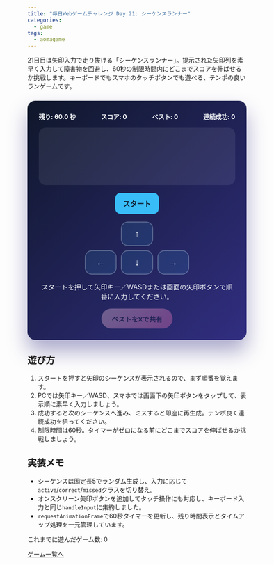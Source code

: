 ```yaml
---
title: "毎日Webゲームチャレンジ Day 21: シーケンスランナー"
categories:
  - game
tags:
  - aomagame
---
```


21日目は矢印入力で走り抜ける「シーケンスランナー」。提示された矢印列を素早く入力して障害物を回避し、60秒の制限時間内にどこまでスコアを伸ばせるか挑戦します。キーボードでもスマホのタッチボタンでも遊べる、テンポの良いランゲームです。

<style>
#sequence-runner-game {
  max-width: 520px;
  margin: 24px auto;
  padding: 26px;
  border-radius: 18px;
  background: linear-gradient(135deg, #0f172a, #312e81);
  color: #f8fafc;
  box-shadow: 0 26px 46px rgba(49, 46, 129, 0.4);
  text-align: center;
  font-family: "Inter", "Hiragino Kaku Gothic ProN", sans-serif;
}
#sequence-runner-game .hud {
  display: flex;
  justify-content: space-between;
  gap: 12px;
  flex-wrap: wrap;
  font-weight: 700;
  margin-bottom: 16px;
}
#sequence-runner-game .track {
  display: flex;
  justify-content: center;
  gap: 8px;
  flex-wrap: wrap;
  padding: 18px;
  border-radius: 16px;
  background: rgba(248, 250, 252, 0.08);
  min-height: 96px;
}
#sequence-runner-game .step {
  width: 56px;
  height: 56px;
  border-radius: 12px;
  border: 2px solid rgba(248, 250, 252, 0.2);
  display: flex;
  align-items: center;
  justify-content: center;
  font-size: 1.4rem;
  transition: transform 0.12s ease, background 0.12s ease, border-color 0.12s ease;
}
#sequence-runner-game .step.active {
  transform: translateY(-4px);
  background: rgba(56, 189, 248, 0.35);
  border-color: rgba(56, 189, 248, 0.6);
}
#sequence-runner-game .step.missed {
  background: rgba(248, 113, 113, 0.45);
  border-color: rgba(248, 113, 113, 0.8);
}
#sequence-runner-game .controls {
  margin-top: 18px;
  display: flex;
  gap: 12px;
  justify-content: center;
}
#sequence-runner-game .touch-inputs {
  margin-top: 18px;
  display: grid;
  grid-template-columns: repeat(3, 1fr);
  gap: 10px;
  max-width: 240px;
  margin-left: auto;
  margin-right: auto;
}
#sequence-runner-game .touch-inputs button {
  width: 100%;
  padding: 14px 0;
  font-size: 1.3rem;
  border-radius: 16px;
  border: 2px solid rgba(248, 250, 252, 0.25);
  background: rgba(56, 189, 248, 0.12);
  color: #f8fafc;
  touch-action: manipulation;
}
#sequence-runner-game .touch-inputs button:active {
  background: rgba(56, 189, 248, 0.35);
  border-color: rgba(56, 189, 248, 0.6);
}
#sequence-runner-game button {
  border: none;
  border-radius: 12px;
  padding: 12px 18px;
  font-size: 1rem;
  font-weight: 700;
  cursor: pointer;
  transition: transform 0.12s ease, box-shadow 0.12s ease, opacity 0.12s ease;
}
#sequence-runner-game .start {
  background: #38bdf8;
  color: #0f172a;
}
#sequence-runner-game .start:hover:not(:disabled) {
  transform: translateY(-1px);
  box-shadow: 0 18px 34px rgba(56, 189, 248, 0.35);
}
#sequence-runner-game button:disabled {
  opacity: 0.35;
  cursor: not-allowed;
  box-shadow: none;
}
#sequence-runner-game .log {
  margin-top: 16px;
  font-size: 0.95rem;
}
#sequence-runner-game .actions {
  margin-top: 18px;
  display: flex;
  justify-content: center;
}
#sequence-runner-game .share-button {
  border: none;
  border-radius: 9999px;
  padding: 12px 24px;
  font-size: 0.95rem;
  font-weight: 700;
  background: linear-gradient(135deg, #fbcfe8, #f472b6);
  color: #0f172a;
  cursor: pointer;
  box-shadow: 0 18px 36px rgba(244, 114, 182, 0.35);
  transition: transform 0.12s ease, box-shadow 0.12s ease, opacity 0.12s ease;
}
#sequence-runner-game .share-button:hover:not(:disabled) {
  transform: translateY(-1px);
  box-shadow: 0 22px 40px rgba(244, 114, 182, 0.45);
}
#sequence-runner-game .share-button:disabled {
  opacity: 0.35;
  cursor: not-allowed;
  box-shadow: none;
}
</style>

<div id="sequence-runner-game">
  <div class="hud">
    <span class="time">残り: 60.0 秒</span>
    <span class="score">スコア: 0</span>
    <span class="best">ベスト: 0</span>
    <span class="streak">連続成功: 0</span>
  </div>
  <div class="track"></div>
  <div class="controls">
    <button type="button" class="start">スタート</button>
  </div>
  <div class="touch-inputs" aria-label="オンスクリーン入力">
    <span aria-hidden="true"></span>
    <button type="button" data-direction="↑">↑</button>
    <span aria-hidden="true"></span>
    <button type="button" data-direction="←">←</button>
    <button type="button" data-direction="↓">↓</button>
    <button type="button" data-direction="→">→</button>
  </div>
  <p class="log">スタートを押して矢印キー／WASDまたは画面の矢印ボタンで順番に入力してください。</p>
  <div class="actions">
    <button type="button" class="share-button" disabled>ベストをXで共有</button>
  </div>
</div>

<script>
(() => {
  const root = document.getElementById('sequence-runner-game');
  if (!root) {
    return;
  }

  const trackEl = root.querySelector('.track');
  const startButton = root.querySelector('.start');
  const scoreEl = root.querySelector('.score');
  const bestEl = root.querySelector('.best');
  const streakEl = root.querySelector('.streak');
  const timeEl = root.querySelector('.time');
  const logEl = root.querySelector('.log');
  const shareButton = root.querySelector('.share-button');
  const touchButtons = root.querySelectorAll('[data-direction]');
  const getPlayCountEl = () => document.querySelector('[data-aomagame-play-count]');

  const storageKey = 'aomagame:best:sequence-runner';
  const playedKey = 'aomagame:played:sequence-runner';

  const arrows = ['↑', '↓', '←', '→'];
  const keyMap = {
    ArrowUp: '↑',
    ArrowDown: '↓',
    ArrowLeft: '←',
    ArrowRight: '→',
    w: '↑',
    s: '↓',
    a: '←',
    d: '→',
  };

  const timeLimit = 60;

  let sequence = [];
  let currentIndex = 0;
  let score = 0;
  let bestScore = 0;
  let streak = 0;
  let storageAvailable = false;
  let running = false;
  let timerId = null;
  let startTime = 0;
  let remaining = timeLimit;

  const updatePlayCount = () => {
    const counterEl = getPlayCountEl();
    if (!counterEl) {
      return;
    }
    try {
      let total = 0;
      for (let i = 0; i < localStorage.length; i += 1) {
        const key = localStorage.key(i);
        if (typeof key !== 'string' || !key.startsWith('aomagame:played:')) {
          continue;
        }
        const value = Number.parseInt(localStorage.getItem(key) ?? '0', 10);
        if (!Number.isNaN(value) && value > 0) {
          total += 1;
        }
      }
      counterEl.textContent = total;
    } catch (error) {
      counterEl.textContent = '0';
    }
  };

  const markPlayed = () => {
    if (!storageAvailable) {
      return;
    }
    try {
      const current = Number.parseInt(localStorage.getItem(playedKey) ?? '0', 10);
      const next = Number.isNaN(current) ? 1 : current + 1;
      localStorage.setItem(playedKey, String(next));
    } catch (error) {
      return;
    }
    updatePlayCount();
  };

  const detectStorage = () => {
    try {
      const testKey = `${storageKey}-test`;
      localStorage.setItem(testKey, '1');
      localStorage.removeItem(testKey);
      storageAvailable = true;
    } catch (error) {
      storageAvailable = false;
    }
  };

  const loadBest = () => {
    if (!storageAvailable) {
      return;
    }
    const stored = localStorage.getItem(storageKey);
    if (stored) {
      const value = Number.parseInt(stored, 10);
      if (!Number.isNaN(value) && value > 0) {
        bestScore = value;
        shareButton.disabled = false;
      }
    }
    updateHud();
  };

  const saveBest = () => {
    if (!storageAvailable || bestScore <= 0) {
      return;
    }
    localStorage.setItem(storageKey, String(bestScore));
  };

  const updateHud = () => {
    scoreEl.textContent = `スコア: ${score}`;
    bestEl.textContent = `ベスト: ${bestScore}`;
    streakEl.textContent = `連続成功: ${streak}`;
    timeEl.textContent = `残り: ${remaining.toFixed(1)} 秒`;
    shareButton.disabled = bestScore <= 0;
  };

  const stopTimer = () => {
    if (timerId) {
      cancelAnimationFrame(timerId);
      timerId = null;
    }
  };

  const updateTimer = () => {
    if (!running) {
      return;
    }
    const now = performance.now();
    const elapsed = (now - startTime) / 1000;
    remaining = Math.max(0, timeLimit - elapsed);
    timeEl.textContent = `残り: ${remaining.toFixed(1)} 秒`;
    if (remaining <= 0) {
      finishGame('time');
      return;
    }
    timerId = requestAnimationFrame(updateTimer);
  };

  const buildSequence = () => {
    sequence = Array.from({ length: 5 }, () => arrows[Math.floor(Math.random() * arrows.length)]);
    trackEl.innerHTML = '';
    sequence.forEach((arrow, index) => {
      const step = document.createElement('div');
      step.className = 'step';
      if (index === 0) {
        step.classList.add('active');
      }
      step.textContent = arrow;
      trackEl.appendChild(step);
    });
    currentIndex = 0;
  };

  const handleInput = (symbol) => {
    if (!running) {
      return;
    }
    const steps = Array.from(trackEl.children);
    const expected = sequence[currentIndex];
    if (symbol === expected) {
      steps[currentIndex].classList.remove('active');
      steps[currentIndex].classList.remove('missed');
      steps[currentIndex].classList.add('correct');
      currentIndex += 1;
      if (currentIndex >= sequence.length) {
        score += 1;
        streak += 1;
        if (score > bestScore) {
          bestScore = score;
          saveBest();
          shareButton.disabled = false;
        }
        logEl.textContent = '成功！次のシーケンスに進みます。';
        buildSequence();
      } else {
        steps[currentIndex].classList.add('active');
      }
    } else {
      streak = 0;
      steps[currentIndex].classList.add('missed');
      logEl.textContent = '入力ミス…シーケンスを再生成します。';
      buildSequence();
    }
    updateHud();
  };

  const finishGame = (reason) => {
    if (!running) {
      return;
    }
    running = false;
    stopTimer();
    startButton.disabled = false;
    startButton.textContent = 'もう一度';
    if (reason === 'time') {
      logEl.textContent = `タイムアップ！スコアは ${score}。休憩してからもう一走り！`;
    }
    updateHud();
  };

  const startGame = () => {
    markPlayed();
    score = 0;
    streak = 0;
    buildSequence();
    remaining = timeLimit;
    startTime = performance.now();
    stopTimer();
    timerId = requestAnimationFrame(updateTimer);
    updateHud();
    logEl.textContent = '表示された矢印を順番に入力してください。60秒以内にスコアを伸ばそう！';
    startButton.disabled = true;
    startButton.textContent = 'プレイ中…';
    running = true;
  };

  window.addEventListener('keydown', (event) => {
    const symbol = keyMap[event.key];
    if (!symbol) {
      return;
    }
    event.preventDefault();
    handleInput(symbol);
  });

  startButton.addEventListener('click', () => {
    if (running) {
      return;
    }
    startGame();
  });

  touchButtons.forEach((button) => {
    button.addEventListener('click', (event) => {
      event.preventDefault();
      const direction = button.dataset.direction;
      if (direction) {
        handleInput(direction);
      }
    });
  });

  if (shareButton) {
    shareButton.addEventListener('click', (event) => {
      event.preventDefault();
      if (bestScore <= 0) {
        return;
      }
      const text = `シーケンスランナーでベスト ${bestScore} ステップを達成！ #aomagame`;
      const shareUrl = new URL('https://twitter.com/intent/tweet');
      shareUrl.searchParams.set('text', text);
      shareUrl.searchParams.set('url', window.location.href);
      window.open(shareUrl.toString(), '_blank', 'noopener');
    });
  }

  detectStorage();
  loadBest();
  if (document.readyState === 'loading') {
    document.addEventListener('DOMContentLoaded', updatePlayCount, { once: true });
  } else {
    updatePlayCount();
  }
  updateHud();
})();
</script>

## 遊び方
1. スタートを押すと矢印のシーケンスが表示されるので、まず順番を覚えます。
2. PCでは矢印キー／WASD、スマホでは画面下の矢印ボタンをタップして、表示順に素早く入力しましょう。
3. 成功すると次のシーケンスへ進み、ミスすると即座に再生成。テンポ良く連続成功を狙ってください。
4. 制限時間は60秒。タイマーがゼロになる前にどこまでスコアを伸ばせるか挑戦しましょう。

## 実装メモ
- シーケンスは固定長5でランダム生成し、入力に応じて`active`/`correct`/`missed`クラスを切り替え。
- オンスクリーン矢印ボタンを追加してタッチ操作にも対応し、キーボード入力と同じ`handleInput`に集約しました。
- `requestAnimationFrame`で60秒タイマーを更新し、残り時間表示とタイムアップ処理を一元管理しています。

<p class="game-progress">これまでに遊んだゲーム数: <span data-aomagame-play-count>0</span></p>
<p class="game-link"><a href="http://localhost:4000/tags/#aomagame">ゲーム一覧へ</a></p>
